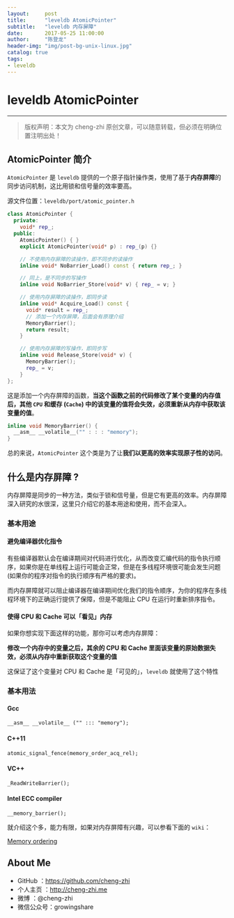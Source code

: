 ```yaml
---
layout:    	post
title:      "leveldb AtomicPointer"
subtitle:   "leveldb 内存屏障"
date:       2017-05-25 11:00:00
author:     "陈登龙"
header-img: "img/post-bg-unix-linux.jpg"
catalog: true
tags:
- leveldb
---
```


# leveldb AtomicPointer
***
> 版权声明：本文为 cheng-zhi 原创文章，可以随意转载，但必须在明确位置注明出处！ 

## AtomicPointer 简介

`AtomicPointer` 是 `leveldb` 提供的一个原子指针操作类，使用了基于**内存屏障**的同步访问机制，这比用锁和信号量的效率要高。

源文件位置：`leveldb/port/atomic_pointer.h`

```cpp
class AtomicPointer {
  private:
    void* rep_;
  public:
    AtomicPointer() { }
    explicit AtomicPointer(void* p) : rep_(p) {}

    // 不使用内存屏障的读操作，即不同步的读操作
    inline void* NoBarrier_Load() const { return rep_; }

    // 同上，是不同步的写操作
    inline void NoBarrier_Store(void* v) { rep_ = v; }

    // 使用内存屏障的读操作，即同步读
    inline void* Acquire_Load() const {
      void* result = rep_;
      // 添加一个内存屏障，后面会有原理介绍
      MemoryBarrier();
      return result;
    }

    // 使用内存屏障的写操作，即同步写
    inline void Release_Store(void* v) {
      MemoryBarrier();
      rep_ = v;
    }
};

```

这是添加一个内存屏障的函数，**当这个函数之前的代码修改了某个变量的内存值后，其他 `CPU` 和缓存 (`Cache`) 中的该变量的值将会失效，必须重新从内存中获取该变量的值**。

```cpp
inline void MemoryBarrier() {
  __asm__ __volatile__("" : : : "memory");
}
```

总的来说，`AtomicPointer` 这个类是为了让**我们以更高的效率实现原子性的访问**。

## 什么是内存屏障 ?

内存屏障是同步的一种方法，类似于锁和信号量，但是它有更高的效率。内存屏障深入研究的水很深，这里只介绍它的基本用途和使用，而不会深入。

### 基本用途
#### 避免编译器优化指令
有些编译器默认会在编译期间对代码进行优化，从而改变汇编代码的指令执行顺序，如果你是在单线程上运行可能会正常，但是在多线程环境很可能会发生问题(如果你的程序对指令的执行顺序有严格的要求)。


而内存屏障就可以阻止编译器在编译期间优化我们的指令顺序，为你的程序在多线程环境下的正确运行提供了保障，但是不能阻止 CPU 在运行时重新排序指令。

#### 使得 CPU 和 Cache 可以「看见」内存
如果你想实现下面这样的功能，那你可以考虑内存屏障：


**修改一个内存中的变量之后，其余的 CPU 和 Cache 里面该变量的原始数据失效，必须从内存中重新获取这个变量的值**


这保证了这个变量对 CPU 和 Cache 是「可见的」，`leveldb` 就使用了这个特性

### 基本用法
#### Gcc
```
__asm__ __volatile__ ("" ::: "memory");
```

#### C++11
```
atomic_signal_fence(memory_order_acq_rel);
```

#### VC++
```
_ReadWriteBarrier();
```

#### Intel ECC compiler
```
__memory_barrier();
```

就介绍这个多，能力有限，如果对内存屏障有兴趣，可以参看下面的 `wiki`：

[Memory ordering](http://en.wikipedia.org/wiki/Memory_ordering)




## About Me
- GitHub   ：https://github.com/cheng-zhi
- 个人主页 ：http://cheng-zhi.me
- 微博     ：@cheng-zhi
- 微信公众号：growingshare
